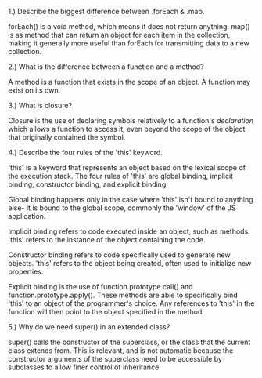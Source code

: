 1.) Describe the biggest difference between .forEach & .map.

forEach() is a void method, which means it does not return anything. map() is as method that can return an object for each item in the collection, making it generally more useful than forEach for transmitting data to a new collection.

2.) What is the difference between a function and a method?

A method is a function that exists in the scope of an object. A function may exist on its own.

3.) What is closure?

Closure is the use of declaring symbols relatively to a function's *declaration* which allows a function to access it, even beyond the scope of the object that originally contained the symbol.

4.) Describe the four rules of the 'this' keyword.

'this' is a keyword that represents an object based on the lexical scope of the execution stack. The four rules of 'this' are global binding, implicit binding, constructor binding, and explicit binding.

Global binding happens only in the case where 'this' isn't bound to anything else- it is bound to the global scope, commonly the 'window' of the JS application.

Implicit binding refers to code executed inside an object, such as methods. 'this' refers to the instance of the object containing the code.

Constructor binding refers to code specifically used to generate new objects. 'this' refers to the object being created, often used to initialize new properties.

Explicit binding is the use of function.prototype.call() and function.prototype.apply(). These methods are able to specifically bind 'this' to an object of the programmer's choice. Any references to 'this' in the function will then point to the object specified in the method.

5.) Why do we need super() in an extended class?

super() calls the constructor of the superclass, or the class that the current class extends from. This is relevant, and is not automatic because the constructor arguments of the superclass need to be accessible by subclasses to allow finer control of inheritance.
